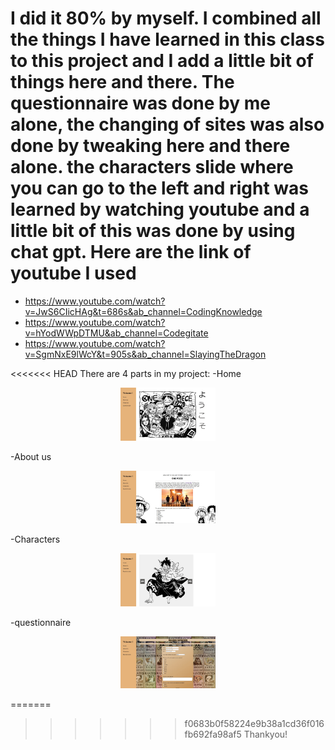 # I did it 80% by myself. I combined all the things I have learned in this class to this project and I add a little bit of things here and there. The questionnaire was done by me alone, the changing of sites was also done by tweaking here and there alone. the characters slide where you can go to the left and right was learned by watching youtube and a little bit of this was done by using chat gpt. Here are the link of youtube I used

- https://www.youtube.com/watch?v=JwS6CIicHAg&t=686s&ab_channel=CodingKnowledge
- https://www.youtube.com/watch?v=hYodWWpDTMU&ab_channel=Codegitate
- https://www.youtube.com/watch?v=SgmNxE9lWcY&t=905s&ab_channel=SlayingTheDragon

<<<<<<< HEAD
There are 4 parts in my project:
-Home 
<div align="center">
<img src="Images/home.jpg" width=30% height=30%>
</div>

-About us 
<div align="center">
<img src="Images/about.jpg" width=30% height=30%>
</div>

-Characters
<div align="center">
<img src="Images/character.jpg" width=30% height=30%>
</div>

-questionnaire
<div align="center">
<img src="Images/questionnaire.jpg" width=30% height=30%>
</div>

=======
>>>>>>> f0683b0f58224e9b38a1cd36f016fb692fa98af5
Thankyou!
